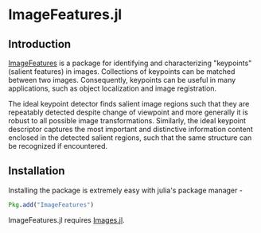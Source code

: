 # ImageFeatures.jl

## Introduction

[ImageFeatures](https://github.com/JuliaImages/ImageFeatures.jl) is a
package for identifying and characterizing "keypoints" (salient
features) in images. Collections of keypoints can be matched between
two images. Consequently, keypoints can be useful in many
applications, such as object localization and image registration.

The ideal keypoint detector finds salient image regions such that they
are repeatably detected despite change of viewpoint and more generally
it is robust to all possible image transformations. Similarly, the
ideal keypoint descriptor captures the most important and distinctive
information content enclosed in the detected salient regions, such
that the same structure can be recognized if encountered.

## Installation

Installing the package is extremely easy with julia's package manager -

```julia
Pkg.add("ImageFeatures")
```

ImageFeatures.jl requires [Images.jl](https://github.com/JuliaImages/Images.jl).

